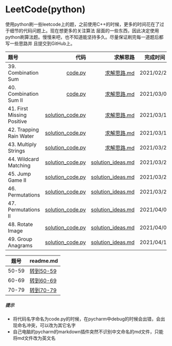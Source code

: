 # LeetCode(python)
使用python刷一些leetcode上的题，之前使用C++的时候，更多的时间花在了过于细节的代码问题上。现在想更多的关注算法
层面的一些东西，因此决定使用 python刷算法题。慢慢来吧，也不知道能坚持多久。尽量保证刷完每一道题后都写一些思路并
且提交到GitHub上。  

|题号|代码|求解思路|完成时间|
|:---|---:|---:|:---:|
| 39. Combination Sum | [code.py](./39-CombinationSum/code.py) | [求解思路.md](./39-CombinationSum/求解思路.md) | 2021/02/28 |
| 40. Combination Sum II | [code.py](./40-CombinationSumII/code.py) | [求解思路.md](./40-CombinationSumII/求解思路.md) | 2021/03/07 |
| 41. First Missing Positive | [solution_code.py](./41-FirstMissingPositive/solution_code.py) | [求解思路.md](./41-FirstMissingPositive/求解思路.md) | 2021/03/11 |
| 42. Trapping Rain Water | [solution_code.py](./42-TrappingRainWater/solution_code.py) | [求解思路.md](./42-TrappingRainWater/求解思路.md) | 2021/03/18 |
| 43. Multiply Strings | [solution_code.py](./43-MultiplyStrings/solution_code.py) | [求解思路.md](./43-MultiplyStrings/求解思路.md) | 2021/03/24 |
| 44. Wildcard Matching | [solution_code.py](./44-WildcardMatching/solution_code.py) | [solution_ideas.md](./44-WildcardMatching/solution_ideas.md) | 2021/03/25 |
| 45. Jump Game II | [solution_code.py](./45-JumpGameII/solution_code.py) | [solution_ideas.md](./45-JumpGameII/solution_ideas.md) | 2021/03/26 |
| 46. Permutations | [solution_code.py](./46-Permutations/solution_code.py) | [solution_ideas.md](./46-Permutations/solution_ideas.md) | 2021/03/27 |
| 47. Permutations II | [solution_code.py](./47-PermutationsII/solution_code.py) | [solution_ideas.md](./47-PermutationsII/solution_ideas.md) | 2021/04/01 |
| 48. Rotate Image | [solution_code.py](./48-RotateImage/solution_code.py) | [solution_ideas.md](./48-RotateImage/solution_ideas.md) | 2021/04/01 |
| 49. Group Anagrams | [solution_code.py](./49-GroupAnagrams/solution_code.py) | [solution_ideas.md](./49-GroupAnagrams/solution_ideas.md) | 2021/04/10 |

|题号|readme.md|
|---|---|
|50-59|[转到50-59](./50-59/readme.md)
|60-69|[转到60-69](./60-69/readme.md)
|70-79|[转到70-79](./70-79/readme.md)

##### 提示
* 将代码名字命名为code.py的时候，在pycharm中debug的时候会出错，会出现命名冲突，可以改为其它名字
* 自己电脑的pycharm的markdown插件突然不识别中文命名的md文件，只能将md文件改为英文名